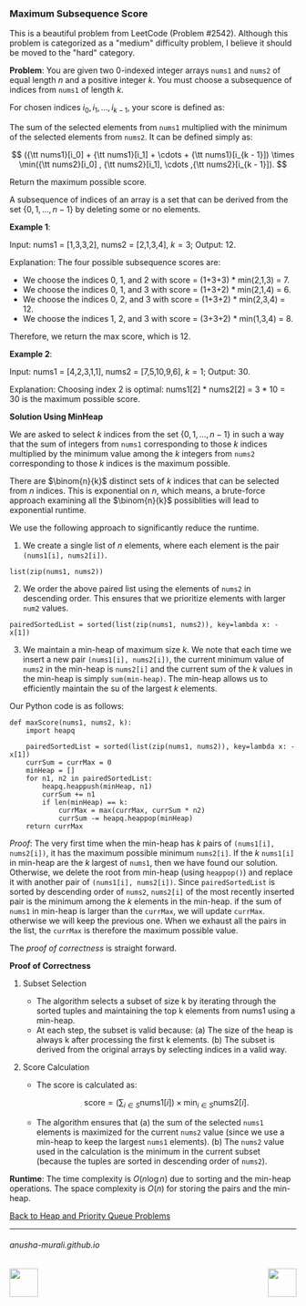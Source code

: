 ### Maximum Subsequence Score

This is a beautiful problem from LeetCode (Problem #2542). Although this problem is categorized as a "medium" difficulty
problem, I believe it should be moved to the "hard" category.

**Problem**: You are given two $0$-indexed integer arrays `nums1` and `nums2` of equal length $n$ and 
a positive integer $k$. You must choose a subsequence of indices from `nums1` of length $k$.

For chosen indices $i_0, i_1, \ldots, i_{k - 1}$, your score is defined as:

The sum of the selected elements from `nums1` multiplied with the minimum of the selected elements 
from `nums2`.
It can be defined simply as: 

$$
({\tt nums1}[i_0] + {\tt nums1}[i_1] + \cdots + {\tt nums1}[i_{k - 1}]) \times  \min({\tt nums2}[i_0] , {\tt nums2}[i_1], \cdots ,{\tt nums2}[i_{k - 1}]).
$$

Return the maximum possible score.

A subsequence of indices of an array is a set that can be derived from the set $\{0, 1, \ldots, n-1\}$ by deleting some or no elements.

 

**Example 1**:

Input: nums1 = [1,3,3,2], nums2 = [2,1,3,4], $k = 3$; Output: 12.

Explanation: The four possible subsequence scores are:
- We choose the indices 0, 1, and 2 with score = (1+3+3) * min(2,1,3) = 7.
- We choose the indices 0, 1, and 3 with score = (1+3+2) * min(2,1,4) = 6. 
- We choose the indices 0, 2, and 3 with score = (1+3+2) * min(2,3,4) = 12. 
- We choose the indices 1, 2, and 3 with score = (3+3+2) * min(1,3,4) = 8.
  
Therefore, we return the max score, which is 12.

**Example 2**:

Input: nums1 = [4,2,3,1,1], nums2 = [7,5,10,9,6], $k = 1$; Output: 30.

Explanation: 
Choosing index 2 is optimal: nums1[2] * nums2[2] = 3 * 10 = 30 is the maximum possible score.

**Solution Using MinHeap**

We are asked to select $k$ indices from the set $\{0, 1, \ldots, n-1\}$ in such a way that the sum of 
integers from `nums1` corresponding to those $k$ indices multiplied by the minimum value among the $k$ integers from `nums2` corresponding to those $k$ indices is the maximum possible.

There are $\binom{n}{k}$ distinct sets of $k$ indices that can be selected from $n$ indices. This is exponential on $n$, which means, a brute-force approach examining all the $\binom{n}{k}$ possiblities will lead to exponential runtime.

We use the following approach to significantly reduce the runtime.

1. We create a single list of $n$ elements, where each element is the pair `(nums1[i], nums2[i])`.
```
list(zip(nums1, nums2))
```
2. We order the above paired list using the elements of `nums2` in descending order. This ensures that we prioritize elements with larger `num2` values.
```
pairedSortedList = sorted(list(zip(nums1, nums2)), key=lambda x: -x[1])
```
3. We maintain a min-heap of maximum size $k$. We note that each time we insert a new pair `(nums1[i], nums2[i])`, the current minimum value of `nums2` in the min-heap is `nums2[i]` and the current sum of the $k$ values in the min-heap is simply `sum(min-heap)`. The min-heap allows us to efficiently maintain the su of the largest $k$ elements.

Our Python code is as follows:

```
def maxScore(nums1, nums2, k):
    import heapq

    pairedSortedList = sorted(list(zip(nums1, nums2)), key=lambda x: -x[1])
    currSum = currMax = 0
    minHeap = []
    for n1, n2 in pairedSortedList:
        heapq.heappush(minHeap, n1)
        currSum += n1
        if len(minHeap) == k:
            currMax = max(currMax, currSum * n2)
            currSum -= heapq.heappop(minHeap)
    return currMax
```

*Proof*: The very first time when the min-heap has $k$ pairs of `(nums1[i], nums2[i])`, it has the maximum possible minimum `nums2[i]`. If the $k$ `nums1[i]` in min-heap are the $k$ largest of `nums1`, then we have found our solution. Otherwise, we delete the root from min-heap (using `heappop()`) and replace it with another pair of `(nums1[i], nums2[i])`. Since `pairedSortedList` is sorted by descending order of `nums2`, 
`nums2[i]` of the most recently inserted pair is the minimum among the $k$ elements in the min-heap. if the sum of `nums1` in min-heap is larger than the `currMax`, we will update `currMax`. otherwise we will keep the previous one. When we exhaust all the pairs in the list, the `currMax` is therefore the maximum possible value.

The *proof of correctness* is straight forward.

**Proof of Correctness**

1. Subset Selection
   - The algorithm selects a subset of size k by iterating through the sorted tuples and maintaining the top k elements from nums1 using a min-heap.
   - At each step, the subset is valid because: (a) The size of the heap is always k after processing the first k elements. (b) The subset is derived from the original arrays by selecting indices in a valid way.
     
2. Score Calculation
   - The score is calculated as:

     $$
        \text{score} = \left ( \sum_{i \in S} \text{nums1}[i] \right ) \times \min_{i \in S} \text{nums2}[i].
     $$
   - The algorithm ensures that (a) the sum of the selected `nums1` elements is maximized for the current `nums2` value (since we use a min-heap to keep the largest `nums1` elements). (b) The `nums2` value used in the calculation is the minimum in the current subset (because the tuples are sorted in descending order of `nums2`).


**Runtime**: The time complexity is $O(n \log n)$ due to sorting and the min-heap operations. The space complexity is $O(n)$ for storing the pairs and the min-heap.

[Back to Heap and Priority Queue Problems](./problems.md)

* * *
###### anusha-murali.github.io

<img src="https://github.com/anusha-murali/anusha-murali.github.io/assets/111596338/639243aa-2857-4595-a65a-7852762bb002" width="50" height="50" align="left">

[<img src="https://github.com/user-attachments/assets/989cfb30-4fb8-40f8-a812-8a054869aa32" width="50" height="50" align="right">](../index.md)

